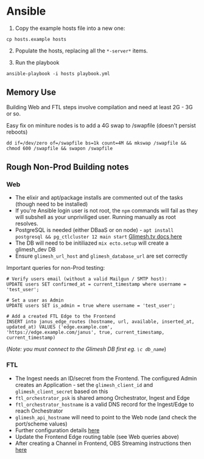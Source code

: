 # Ansible


1. Copy the example hosts file into a new one:

```
cp hosts.example hosts
```

2. Populate the hosts, replacing all the `*-server*` items.

3. Run the playbook

```
ansible-playbook -i hosts playbook.yml
```

## Memory Use

Building Web and FTL steps involve compilation and need at least 2G - 3G or so. 

Easy fix on miniture nodes is to add a 4G swap to /swapfile (doesn't persist reboots)
```
dd if=/dev/zero of=/swapfile bs=1k count=4M && mkswap /swapfile && chmod 600 /swapfile && swapon /swapfile
```

## Rough Non-Prod Building notes

### Web

* The elixir and apt/package installs are commented out of the tasks (though need to be installed)
* If you're Ansible login user is not root, the `npm` commands will fail as they will subshell as your unpriviliged user. Running manually as root resolves.
* PostgreSQL is needed (either DBaaS or on node) - `apt install postgresql && pg_ctlcluster 12 main start` [Glimesh.tv docs here](https://github.com/Glimesh/glimesh.tv#configuring-postgres)
* The DB will need to be initiliazed `mix ecto.setup` will create a glimesh_dev DB
* Ensure `glimesh_url_host` and `glimesh_database_url` are set correctly


Important queries for non-Prod testing:
```
# Verify users email (without a valid Mailgun / SMTP host):
UPDATE users SET confirmed_at = current_timestamp where username = 'test_user';

# Set a user as Admin
UPDATE users SET is_admin = true where username = 'test_user';

# Add a created FTL Edge to the Frontend
INSERT into janus_edge_routes (hostname, url, available, inserted_at, updated_at) VALUES ('edge.example.com', 'https://edge.example.com/janus', true, current_timestamp, current_timestamp)
```

(_Note: you must connect to the Glimesh DB first eg. `\c db_name`_)

### FTL

* The Ingest needs an ID/secret from the Frontend. The configured Admin creates an Application - set the `glimesh_client_id` and `glimesh_client_secret` based on this
* `ftl_orchestrator_psk` is shared among Orchestrator, Ingest and Edge
* `ftl_orchestrator_hostname` is a valid DNS record for the Ingest/Edge to reach Orchestrator
* `glimesh_api_hostname` will need to point to the Web node (and check the port/scheme values)
* Further configuration details [here](https://github.com/Glimesh/janus-ftl-plugin#configuration)
* Update the Frontend Edge routing table (see Web queries above)
* After creating a Channel in Frontend, OBS Streaming instructions then [here](https://github.com/Glimesh/janus-ftl-plugin#streaming-from-obs)
